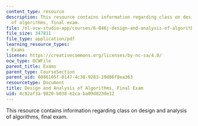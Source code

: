 ```yaml
---
content_type: resource
description: This resource contains information regarding class on design and analysis
  of algorithms, final exam.
file: /ol-ocw-studio-app/courses/6-046j-design-and-analysis-of-algorithms-spring-2015/4c82af3a9820b038e2caba09d023de12_MIT6_046JS15_final.pdf
file_size: 347811
file_type: application/pdf
learning_resource_types:
- Exams
license: https://creativecommons.org/licenses/by-nc-sa/4.0/
ocw_type: OCWFile
parent_title: Exams
parent_type: CourseSection
parent_uid: 6086105f-0147-4c30-9283-19d86f8ea363
resourcetype: Document
title: Design and Analysis of Algorithms, Final Exam
uid: 4c82af3a-9820-b038-e2ca-ba09d023de12
---
```

This resource contains information regarding class on design and analysis of algorithms, final exam.